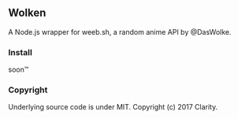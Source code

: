 ## Wolken

A Node.js wrapper for weeb.sh, a random anime API by @DasWolke.

### Install

soon:tm:

### Copyright

Underlying source code is under MIT. Copyright (c) 2017 Clarity.